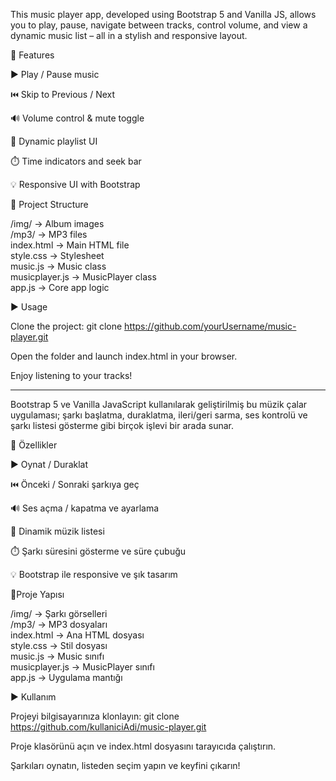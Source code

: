 This music player app, developed using Bootstrap 5 and Vanilla JS, allows you to play, pause, navigate between tracks, control volume, and view a dynamic music list – all in a stylish and responsive layout.

🔧 Features

▶️ Play / Pause music

⏮️ Skip to Previous / Next

🔊 Volume control & mute toggle

📃 Dynamic playlist UI

⏱️ Time indicators and seek bar

💡 Responsive UI with Bootstrap

📁 Project Structure

/img/         → Album images  
/mp3/         → MP3 files  
index.html    → Main HTML file  
style.css     → Stylesheet  
music.js      → Music class  
musicplayer.js → MusicPlayer class  
app.js        → Core app logic  

▶️ Usage

Clone the project:
git clone https://github.com/yourUsername/music-player.git

Open the folder and launch index.html in your browser.

Enjoy listening to your tracks!

-------

Bootstrap 5 ve Vanilla JavaScript kullanılarak geliştirilmiş bu müzik çalar uygulaması; şarkı başlatma, duraklatma, ileri/geri sarma, ses kontrolü ve şarkı listesi gösterme gibi birçok işlevi bir arada sunar.

🔧 Özellikler

▶️ Oynat / Duraklat

⏮️ Önceki / Sonraki şarkıya geç

🔊 Ses açma / kapatma ve ayarlama

📃 Dinamik müzik listesi

⏱️ Şarkı süresini gösterme ve süre çubuğu

💡 Bootstrap ile responsive ve şık tasarım

📁Proje Yapısı

/img/         → Şarkı görselleri  
/mp3/         → MP3 dosyaları  
index.html    → Ana HTML dosyası  
style.css     → Stil dosyası  
music.js      → Music sınıfı  
musicplayer.js → MusicPlayer sınıfı  
app.js        → Uygulama mantığı  

▶️ Kullanım

Projeyi bilgisayarınıza klonlayın:
git clone https://github.com/kullaniciAdi/music-player.git

Proje klasörünü açın ve index.html dosyasını tarayıcıda çalıştırın.

Şarkıları oynatın, listeden seçim yapın ve keyfini çıkarın!
